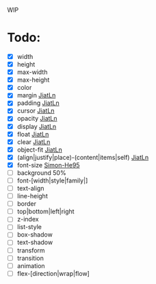 WIP

# Todo:

- [x] width
- [x] height
- [x] max-width
- [x] max-height
- [x] color
- [x] margin [JiatLn](https://github.com/JiatLn)
- [x] padding [JiatLn](https://github.com/JiatLn)
- [x] cursor [JiatLn](https://github.com/JiatLn)
- [x] opacity [JiatLn](https://github.com/JiatLn)
- [x] display [JiatLn](https://github.com/JiatLn)
- [x] float [JiatLn](https://github.com/JiatLn)
- [x] clear [JiatLn](https://github.com/JiatLn)
- [x] object-fit [JiatLn](https://github.com/JiatLn)
- [x] (align|justify|place)-(content|items|self) [JiatLn](https://github.com/JiatLn)
- [x] font-size [Simon-He95](https://github.com/Simon-He95)
- [ ] background 50%
- [ ] font-\[width|style|family|\]
- [ ] text-align
- [ ] line-height
- [ ] border
- [ ] top|bottom|left|right
- [ ] z-index
- [ ] list-style
- [ ] box-shadow
- [ ] text-shadow
- [ ] transform
- [ ] transition
- [ ] animation
- [ ] flex-\[direction|wrap|flow\]
